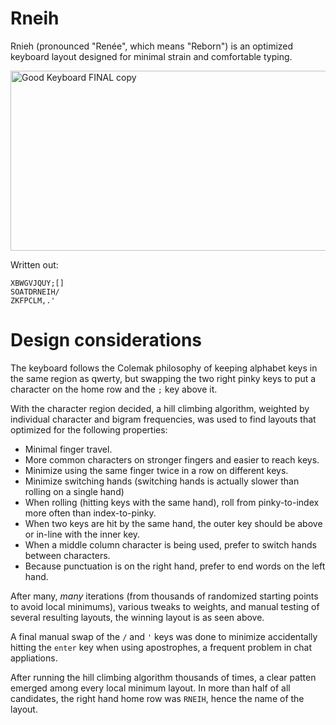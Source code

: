 # Rneih
Rnieh (pronounced "Renée", which means "Reborn") is an optimized keyboard layout designed for minimal strain and comfortable typing.

<img width="833" height="288" alt="Good Keyboard FINAL copy" src="https://github.com/user-attachments/assets/e6f14bdf-22cc-4fab-b19c-e4ec30f04059" />

Written out:
```
XBWGVJQUY;[]
SOATDRNEIH/
ZKFPCLM,.'
```

# Design considerations
The keyboard follows the Colemak philosophy of keeping alphabet keys in the same region as qwerty, but swapping the two right pinky keys to put a character on the home row and the `;` key above it.

With the character region decided, a hill climbing algorithm, weighted by individual character and bigram frequencies, was used to find layouts that optimized for the following properties:

- Minimal finger travel.
- More common characters on stronger fingers and easier to reach keys.
- Minimize using the same finger twice in a row on different keys.
- Minimize switching hands (switching hands is actually slower than rolling on a single hand)
- When rolling (hitting keys with the same hand), roll from pinky-to-index more often than index-to-pinky.
- When two keys are hit by the same hand, the outer key should be above or in-line with the inner key.
- When a middle column character is being used, prefer to switch hands between characters.
- Because punctuation is on the right hand, prefer to end words on the left hand.

After many, *many* iterations (from thousands of randomized starting points to avoid local minimums), various tweaks to weights, and manual testing of several resulting layouts, the winning layout is as seen above.

A final manual swap of the `/` and `'` keys was done to minimize accidentally hitting the `enter` key when using apostrophes, a frequent problem in chat appliations.

After running the hill climbing algorithm thousands of times, a clear patten emerged among every local minimum layout. In more than half of all candidates, the right hand home row was `RNEIH`, hence the name of the layout.
